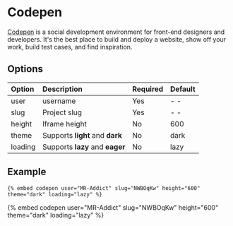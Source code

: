 # Codepen

[Codepen](https://codepen.io) is a social development environment for front-end designers and developers. It's the best place to build and deploy a website, show off your work, build test cases, and find inspiration.

## Options

| Option  | Description                     | Required | Default |
| :------ | :------------------------------ | :------- | :------ |
| user    | username                        | Yes      | - -     |
| slug    | Project slug                    | Yes      | - -     |
| height  | Iframe height                   | No       | 600     |
| theme   | Supports **light** and **dark** | No       | dark    |
| loading | Supports **lazy** and **eager** | No       | lazy    |

## Example

<!-- embed ignore begin -->

```text
{% embed codepen user="MR-Addict" slug="NWBOqKw" height="600" theme="dark" loading="lazy" %}
```

<!-- embed ignore end -->

{% embed codepen user="MR-Addict" slug="NWBOqKw" height="600" theme="dark" loading="lazy" %}
